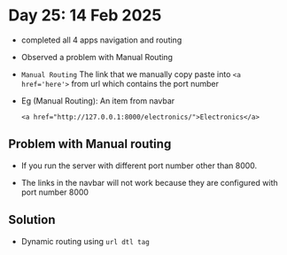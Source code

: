 # Day 25: 14 Feb 2025

- completed all 4 apps navigation and routing 

- Observed a problem with Manual Routing
    
- `Manual Routing` The link that we manually copy paste into `<a href='here'>` from url which contains the port number 

- Eg (Manual Routing): An item from navbar
    ```
    <a href="http://127.0.0.1:8000/electronics/">Electronics</a>
    ```

## Problem with Manual routing 

- If you run the server with different port number other than 8000.

- The links in the navbar will not work because they are configured with port number 8000

## Solution

- Dynamic routing using `url dtl tag`

